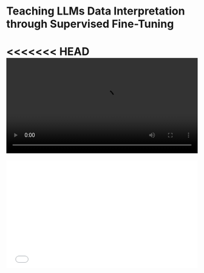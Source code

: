# Teaching LLMs Data Interpretation through Supervised Fine-Tuning

<<<<<<< HEAD
<video src="${PRIVATE_VIDEO_INTRO_1}" controls="" controlslist="nodownload nofullscreen" style="width: 100%" />
=======
<div style="position: relative; width: 100%; height: 0; padding-bottom: 56.25%; overflow: hidden;">
  <iframe src="${PRIVATE_VIDEO_INTRO_1}" frameborder="0" allowfullscreen style="position: absolute; top: 0; left: 0; width: 100%; height: 100%; border: none; object-fit: cover;" />
</div>
>>>>>>> 5886b1c86e922252fbb385f545c3a053a68f09a4

## What is Data Interpretation?

Data interpretation is the process of analysing **trends, patterns, and anomalies** in data to draw meaningful conclusions. It is a critical skill for decision-making in various fields, and in the context of AI, it enables models to understand and reason about real-world information. 

## What is Supervised Fine-Tuning?

Supervised Fine-Tuning (SFT) is a process where LLMs are trained using **high-quality prompt-response pairs**. In the context of data interpretation, this means providing AI with structured examples where:

* The **prompt** includes an image-chart/table/infographic with a question or task that go  beyond basic number crunching and involve advanced reasoning. 
* The **response** demonstrates correct reasoning, drawing accurate conclusions from the visual data which help the LLM reason through and learn how to solve the prompt or the question.